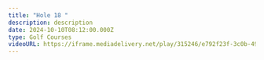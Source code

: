 ```yaml
---
title: "Hole 18 "
description: description
date: 2024-10-10T08:12:00.000Z
type: Golf Courses
videoURL: https://iframe.mediadelivery.net/play/315246/e792f23f-3c0b-49e1-a3cc-dff6530a0a6d
---
```

